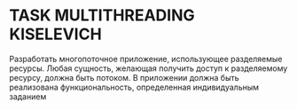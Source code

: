 # TASK MULTITHREADING KISELEVICH

Разработать многопоточное приложение, использующее разделяемые ресурсы. Любая сущность, желающая получить доступ к разделяемому ресурсу, должна быть потоком. В приложении должна быть реализована функциональность, определенная индивидуальным заданием
